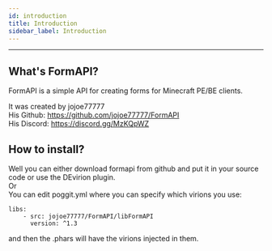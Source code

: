 ```yaml
---
id: introduction
title: Introduction
sidebar_label: Introduction
---
```

___
## What's FormAPI?
FormAPI is a simple API for creating forms for Minecraft PE/BE clients.  

It was created by jojoe77777  
His Github: https://github.com/jojoe77777/FormAPI   
His Discord: https://discord.gg/MzKQpWZ  

## How to install?  
Well you can either download formapi from github and put it in your source code or use the DEvirion plugin.  
Or  
You can edit poggit.yml where you can specify which virions you use:
```
libs:
    - src: jojoe77777/FormAPI/libFormAPI
      version: ^1.3
```
and then the .phars will have the virions injected in them.